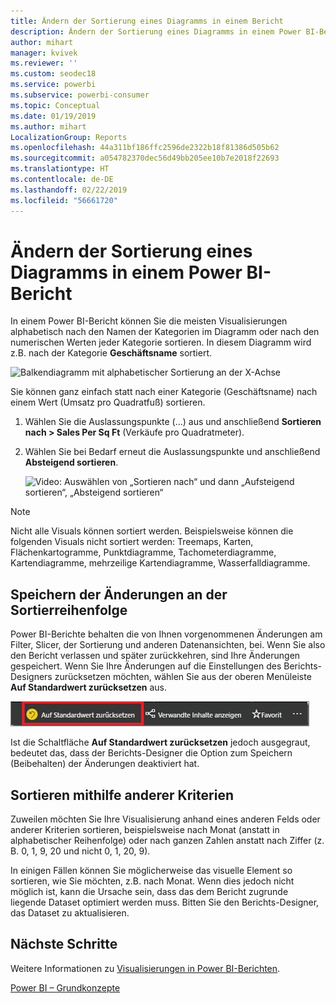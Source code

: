 ```yaml
---
title: Ändern der Sortierung eines Diagramms in einem Bericht
description: Ändern der Sortierung eines Diagramms in einem Power BI-Bericht
author: mihart
manager: kvivek
ms.reviewer: ''
ms.custom: seodec18
ms.service: powerbi
ms.subservice: powerbi-consumer
ms.topic: Conceptual
ms.date: 01/19/2019
ms.author: mihart
LocalizationGroup: Reports
ms.openlocfilehash: 44a311bf186ffc2596de2322b18f81386d505b62
ms.sourcegitcommit: a054782370dec56d49bb205ee10b7e2018f22693
ms.translationtype: HT
ms.contentlocale: de-DE
ms.lasthandoff: 02/22/2019
ms.locfileid: "56661720"
---
```

# <a name="change-how-a-chart-is-sorted-in-a-power-bi-report"></a>Ändern der Sortierung eines Diagramms in einem Power BI-Bericht
In einem Power BI-Bericht können Sie die meisten Visualisierungen alphabetisch nach den Namen der Kategorien im Diagramm oder nach den numerischen Werten jeder Kategorie sortieren. In diesem Diagramm wird z.B. nach der Kategorie **Geschäftsname** sortiert.

![Balkendiagramm mit alphabetischer Sortierung an der X-Achse](media/end-user-change-sort/pbi_chartsortcategory.png)

Sie können ganz einfach statt nach einer Kategorie (Geschäftsname) nach einem Wert (Umsatz pro Quadratfuß) sortieren.

1. Wählen Sie die Auslassungspunkte (...) aus und anschließend **Sortieren nach > Sales Per Sq Ft** (Verkäufe pro Quadratmeter).
2. Wählen Sie bei Bedarf erneut die Auslassungspunkte und anschließend **Absteigend sortieren**.

   ![Video: Auswählen von „Sortieren nach“ und dann „Aufsteigend sortieren“, „Absteigend sortieren“](media/end-user-change-sort/sort.gif)

> [!NOTE]
> Nicht alle Visuals können sortiert werden. Beispielsweise können die folgenden Visuals nicht sortiert werden: Treemaps, Karten, Flächenkartogramme, Punktdiagramme, Tachometerdiagramme, Kartendiagramme, mehrzeilige Kartendiagramme, Wasserfalldiagramme.

## <a name="saving-changes-you-make-to-sort-order"></a>Speichern der Änderungen an der Sortierreihenfolge
Power BI-Berichte behalten die von Ihnen vorgenommenen Änderungen am Filter, Slicer, der Sortierung und anderen Datenansichten, bei. Wenn Sie also den Bericht verlassen und später zurückkehren, sind Ihre Änderungen gespeichert.  Wenn Sie Ihre Änderungen auf die Einstellungen des Berichts-Designers zurücksetzen möchten, wählen Sie aus der oberen Menüleiste **Auf Standardwert zurücksetzen** aus. 

![Sortierung beibehalten](media/end-user-change-sort/power-bi-reset-to-default.png)

Ist die Schaltfläche **Auf Standardwert zurücksetzen** jedoch ausgegraut, bedeutet das, dass der Berichts-Designer die Option zum Speichern (Beibehalten) der Änderungen deaktiviert hat.

<a name="other"></a>
## <a name="sorting-using-other-criteria"></a>Sortieren mithilfe anderer Kriterien
Zuweilen möchten Sie Ihre Visualisierung anhand eines anderen Felds oder anderer Kriterien sortieren,  beispielsweise nach Monat (anstatt in alphabetischer Reihenfolge) oder nach ganzen Zahlen anstatt nach Ziffer (z. B. 0, 1, 9, 20 und nicht 0, 1, 20, 9).  

In einigen Fällen können Sie möglicherweise das visuelle Element so sortieren, wie Sie möchten, z.B. nach Monat.  Wenn dies jedoch nicht möglich ist, kann die Ursache sein, dass das dem Bericht zugrunde liegende Dataset optimiert werden muss. Bitten Sie den Berichts-Designer, das Dataset zu aktualisieren.

## <a name="next-steps"></a>Nächste Schritte
Weitere Informationen zu [Visualisierungen in Power BI-Berichten](end-user-visualizations.md).

[Power BI – Grundkonzepte](end-user-basic-concepts.md)
